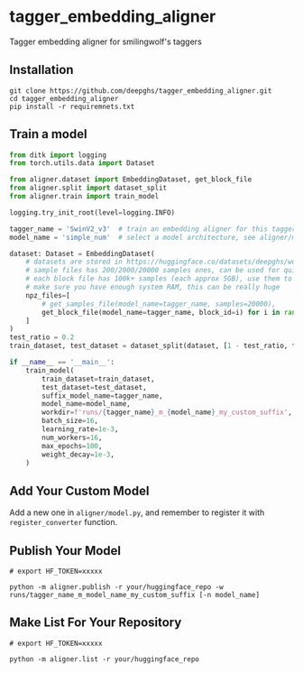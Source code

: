 # tagger_embedding_aligner

Tagger embedding aligner for smilingwolf's taggers

## Installation

```shell
git clone https://github.com/deepghs/tagger_embedding_aligner.git
cd tagger_embedding_aligner
pip install -r requiremnets.txt
```

## Train a model

```python
from ditk import logging
from torch.utils.data import Dataset

from aligner.dataset import EmbeddingDataset, get_block_file
from aligner.split import dataset_split
from aligner.train import train_model

logging.try_init_root(level=logging.INFO)

tagger_name = 'SwinV2_v3'  # train an embedding aligner for this tagger model
model_name = 'simple_num'  # select a model architecture, see aligner/models.py

dataset: Dataset = EmbeddingDataset(
    # datasets are stored in https://huggingface.co/datasets/deepghs/wd14_tagger_inversion
    # sample files has 200/2000/20000 samples ones, can be used for quick experiments
    # each block file has 100k+ samples (each approx 5GB), use them to train production models
    # make sure you have enough system RAM, this can be really huge
    npz_files=[
        # get_samples_file(model_name=tagger_name, samples=20000),
        get_block_file(model_name=tagger_name, block_id=i) for i in range(10)  # max to 60+
    ]
)
test_ratio = 0.2
train_dataset, test_dataset = dataset_split(dataset, [1 - test_ratio, test_ratio])

if __name__ == '__main__':
    train_model(
        train_dataset=train_dataset,
        test_dataset=test_dataset,
        suffix_model_name=tagger_name,
        model_name=model_name,
        workdir=f'runs/{tagger_name}_m_{model_name}_my_custom_suffix',
        batch_size=16,
        learning_rate=1e-3,
        num_workers=16,
        max_epochs=100,
        weight_decay=1e-3,
    )

```

## Add Your Custom Model

Add a new one in `aligner/model.py`, and remember to register it with `register_converter` function.

## Publish Your Model

```shell
# export HF_TOKEN=xxxxx

python -m aligner.publish -r your/huggingface_repo -w runs/tagger_name_m_model_name_my_custom_suffix [-n model_name]
```

## Make List For Your Repository

```shell
# export HF_TOKEN=xxxxx

python -m aligner.list -r your/huggingface_repo
```

